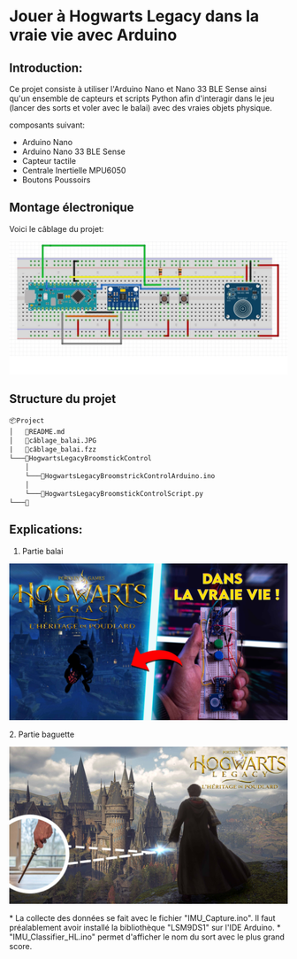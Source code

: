 # Jouer à Hogwarts Legacy dans la vraie vie avec Arduino

## Introduction: 
Ce projet consiste à utiliser l'Arduino Nano et Nano 33 BLE Sense ainsi qu'un ensemble de capteurs et scripts Python afin d'interagir dans le jeu (lancer des sorts et voler avec le balai) avec des vraies objets physique.

composants suivant:
* Arduino Nano
* Arduino Nano 33 BLE Sense
* Capteur tactile
* Centrale Inertielle MPU6050
* Boutons Poussoirs


## Montage électronique
Voici le câblage du projet:

![](câblage_balai.JPG#center)

## Structure du projet
```
📦Project
│   📜README.md
│   📜câblage_balai.JPG
|   📜câblage_balai.fzz
└───📂HogwartsLegacyBroomstickControl
    │
    └───📜HogwartsLegacyBroomstrickControlArduino.ino
    │
    └───📜HogwartsLegacyBroomstickControlScript.py
└───📂

```
## Explications:
1. Partie balai
<span style="display:block;text-align:center">

[![](minia_balai.jpg#center)]()

</span>
2. Partie baguette
<span style="display:block;text-align:center">

[![](minia_baguette.jpg#center)]()

</span>
   * La collecte des données se fait avec le fichier "IMU_Capture.ino". Il faut préalablement avoir installé la bibliothèque "LSM9DS1" sur l'IDE Arduino.
   * "IMU_Classifier_HL.ino" permet d'afficher le nom du sort avec le plus grand score.



 
